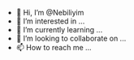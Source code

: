 - 👋 Hi, I’m @Nebiliyim
- 👀 I’m interested in ...
- 🌱 I’m currently learning ...
- 💞️ I’m looking to collaborate on ...
- 📫 How to reach me ...

<!---
Nebiliyim/Nebiliyim is a ✨ special ✨ repository because its `README.md` (this file) appears on your GitHub profile.
You can click the Preview link to take a look at your changes.
--->
